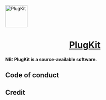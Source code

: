 <a href="#" target="_blank" rel="noopener noreferrer">
<img width="70" src="https://raw.githubusercontent.com/deskbtm-plugkit/plugkit/main/app/logo.png" alt="PlugKit" /></a>

<p align="center">
  <a href="#" target="_blank" rel="noopener noreferrer">
    <h1 align="center">PlugKit</h1>
  </a>
</p>

#### NB: PlugKit is a source-available software.

## Code of conduct



## Credit
